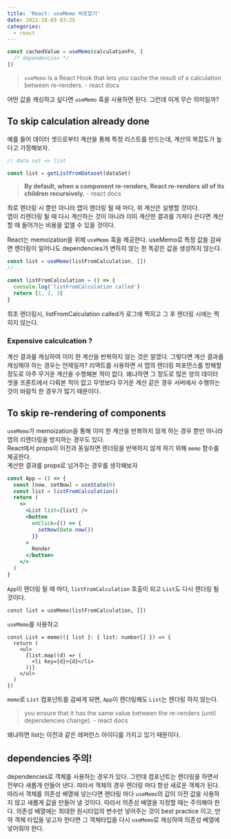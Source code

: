```yaml
---
title: 'React: useMemo 바로알기'
date: 2022-10-09 03:25
categories:
  - react
---
```


```jsx
const cachedValue = useMemo(calculationFn, [
  /* dependencies */
])
```

> `useMemo` is a React Hook that lets you cache the result of a calculation between re-renders. - react docs

어떤 값을 캐싱하고 싶다면 `useMemo` 훅을 사용하면 된다. 그런데 이게 무슨 의미일까?

## To skip calculation already done

예를 들어 데이터 셋으로부터 계산을 통해 특정 리스트를 만드는데, 계산의 복잡도가 높다고 가정해보자.

```jsx
// data set => list

const list = getListFromDataset(dataSet)
```

> **By default, when a component re-renders, React re-renders all of its children recursively.** - react docs

최로 렌더링 시 뿐만 아니라 앱이 렌더링 될 때 마다, 위 계산은 실행할 것이다.  
앱이 리렌더링 될 때 다시 계산하는 것이 아니라 이미 계산한 결과를 가져다 쓴다면 계산할 때 들어가는 비용을 없앨 수 있을 것이다.

React는 memoization을 위헤 `useMemo` 훅을 제공한다. useMemo로 특정 값을 감싸면 렌더링이 일어나도 dependencies가 변하지 않는 한 똑같은 값을 생성하지 않는다.

```jsx
const list = useMemo(listFromCalculation, [])
// ...

const listFromCalculation = () => {
  console.log('listFromCalculation called')
  return [1, 2, 3]
}
```

최초 렌더링시, listFromCalculation called가 로그에 찍히고 그 후 렌더링 시에는 찍히지 않는다.

### Expensive calculcation ?

계산 결과를 캐싱하여 이미 한 계산을 반복하지 않는 것은 알겠다. 그렇다면 계산 결과를 캐싱해야 하는 경우는 언제일까? 리액트를 사용하면 서 앱의 렌더링 퍼포먼스를 방해할 정도로 아주 무거운 계산을 수행해본 적이 없다. 왜냐하면 그 정도로 많은 양의 데이터 셋을 프론트에서 다뤄본 적이 없고 무엇보다 무거운 계산 같은 경우 서버에서 수행하는 것이 바람직 한 경우가 많기 때문이다.

## To skip re-rendering of components

`useMemo`가 memoization을 통해 이미 한 계산을 반복하지 않게 하는 경우 뿐만 아니라 앱의 리렌더링을 방지하는 경우도 있다.  
React에서 props이 이전과 동일하면 렌더링을 반복하지 않게 하기 위해 `memo` 함수를 제공한다.  
계산한 결과를 props로 넘겨주는 경우를 생각해보자

```jsx
const App = () => {
  const [now, setNow] = useState(0)
  const list = listFromCalculation()
  return (
    <>
      <List list={list} />
      <button
        onClick={() => {
          setNow(Date.now())
        }}
      >
        Render
      </button>
    </>
  )
}
```

`App`이 렌더링 될 때 마다, `listFromCalculation` 호출이 되고 `List`도 다시 렌더링 될 것이다.

```tsx
const list = useMemo(listFromCalculation, [])
```

`useMemo`를 사용하고

```tsx
const List = memo(({ list }: { list: number[] }) => {
  return (
    <ul>
      {list.map((d) => (
        <li key={d}>{d}</li>
      ))}
    </ul>
  )
})
```

`memo`로 `List` 컴포넌트를 감싸게 되면, `App`이 렌더링해도 `List`는 렌더링 하지 않는다.

> you ensure that it has the same value between the re-renders (until dependencies change). - react docs

왜냐하면 list는 이전과 같은 레퍼런스 아이디를 가지고 있기 때문이다.

## dependencies 주의!

dependencies로 객체를 사용하는 경우가 있다. 그런데 컴포넌트는 렌더링을 하면서 전부다 새롭개 만들어 낸다. 따라서 객체의 경우 렌더링 마다 항상 새로운 객체가 된다. 따라서 객체를 의존성 배열에 넣는다면 렌더링 마다 `useMemo`의 값이 이전 값을 사용하지 않고 새롭게 값을 만들어 낼 것이다. 따라서 의존성 배열을 지정할 때는 주의해야 한다. 의존성 배열에는 최대한 원시타입의 변수만 넣어주는 것이 best practice 이고, 만약 객체 타입을 넣고자 한다면 그 객체타입을 다시 `useMemo`로 캐싱하여 의존성 배열에 넣어줘야 한다.
